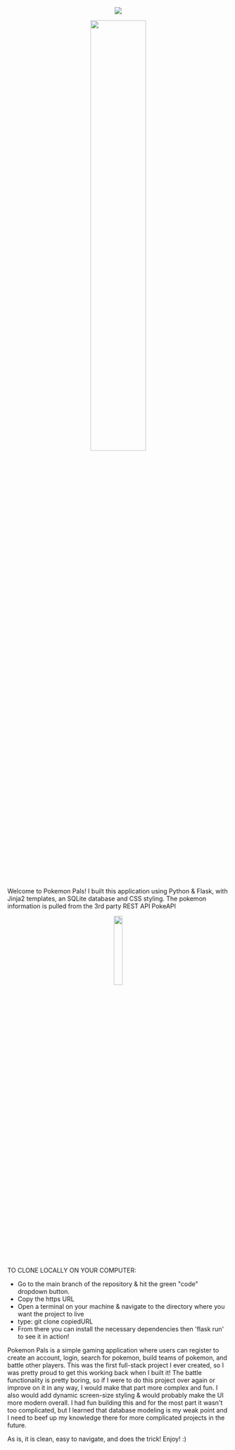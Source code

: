 
<p align="center">
<img src="https://user-images.githubusercontent.com/102691229/196247364-80d8f722-73c2-453c-bed2-c1dc03f48ee7.png"
</p><p align="center">
<img margin="auto" width="50%" height="50%" src="https://user-images.githubusercontent.com/102691229/196247233-70cfc933-71d5-4c45-93db-63e4f0b8518b.png">
</p>

Welcome to Pokemon Pals! I built this application using Python & Flask, with Jinja2 templates, an SQLite database and CSS styling. The pokemon information is pulled from the 3rd party REST API PokeAPI
<p align="center">
<a href="https://pokeapi.co/" target=_blank>
<img width="20%" height="20%" src="https://user-images.githubusercontent.com/102691229/196249251-180bffaf-c2d4-468d-ac84-a34e61782f7b.png">
</a>
</p>

TO CLONE LOCALLY ON YOUR COMPUTER:
- Go to the main branch of the repository & hit the green "code" dropdown button.
- Copy the https URL
- Open a terminal on your machine & navigate to the directory where you want the project to live
- type: git clone copiedURL
- From there you can install the necessary dependencies then 'flask run' to see it in action!

Pokemon Pals is a simple gaming application where users can register to create an account, login, search for pokemon,
build teams of pokemon, and battle other players. This was the first full-stack project I ever created, so I was pretty proud to get this working
back when I built it! The battle functionality is pretty boring, so if I were to do this project over again or improve on it in any way,
I would make that part more complex and fun. I also would add dynamic screen-size styling & would probably make the UI more modern overall. I had fun
building this and for the most part it wasn't too complicated, but I learned that database modeling is my weak point and I need to beef up
my knowledge there for more complicated projects in the future.

As is, it is clean, easy to navigate, and does the trick! Enjoy! :)
